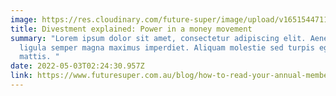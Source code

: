 ```yaml
---
image: https://res.cloudinary.com/future-super/image/upload/v1651544711/student-with-megaphone.png
title: Divestment explained: Power in a money movement
summary: "Lorem ipsum dolor sit amet, consectetur adipiscing elit. Aenean ut
  ligula semper magna maximus imperdiet. Aliquam molestie sed turpis eget
  mattis. "
date: 2022-05-03T02:24:30.957Z
link: https://www.futuresuper.com.au/blog/how-to-read-your-annual-member-statement/
---
```

